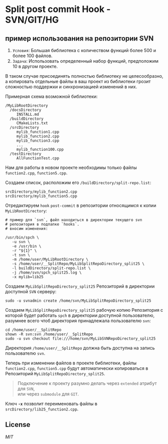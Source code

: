 
# Split post commit Hook - SVN/GIT/HG

## пример использования на репозитории SVN

1. `Условия`: Большая библиотека с количеством функций более 500 и более 100 файлов.
2. `Задача`: Использовать определенный набор функций, предположим 10 в другом проекте.

В таком случае присоединять полностью библиотеку не целесообразно, а копировать отдельные файлы в ваш проект из библиотеки грозит сложностью поддержки и синхронизацией изменений в них.

Примерная схема возможной библиотеки:

    /MyLibRootDirectory
      /docsDirectory
         INSTALL.md
      /buildDirectory
         CMakeLists.txt
      /srcDirectory
         mylib_function1.cpp
         mylib_function2.cpp
         mylib_function3.cpp
         ...
         mylib_function100.cpp
      /testDirectory
         AllFunctionTest.cpp

Нам для работы в новом проекте необходимы только файлы `function2.cpp`, `function5.cpp`.  

Создаем список, расположим его `/buildDirectory/split-repo.list`:

    srcDirectory/mylib_function2.cpp
    srcDirectory/mylib_function5.cpp

Отредактируем `hook` `post-commit` в репозитории относящимся к  копии `MyLibRootDirectory`:

    # пример для `svn`, файл находиться в директории текущего svn
    # репозитория в подпапке `hooks`.
    # вносим изменения:

    /usr/bin/spch \
       -u svn \
       -e /usr/bin \
       -r "${1}" \
       -t svn \
       -m /home/user/MyLibRootDirectory \
       -s /home/user/__SplitRepo/MyLibSplitRepoDirectory_split25 \
       -l buildDirectory/split-repo.list \
       -j /home/svn/spch_split25.log \
       -x mylib=lib25

Создаем `MyLibSplitRepoDirectory_split25` Репозиторий в директории доступной `SVN` серверу:

    sudo -u svnadmin create /home/svn/MyLibSplitRepoDirectory_split25

Создаем `MyLibSplitRepoDirectory_split25` рабочую копию Репозитория с которой будет работать `spch` в директории доступной пользователю, разумнее всего чтоб директория принадлежала пользователю `svn`:

    cd /home/user/__SplitRepo
	shown -R svn:svn /home/user/__SplitRepo
    sudo -u svn checkout file:///home/svn/MyLibSVNRepoDirectory_split25

Директория `/home/user/__SplitRepo` должна быть доступна на запись пользователю `svn`.

Теперь при изменении файлов в проекте библиотеки, файлы `function2.cpp`, `function5.cpp` будут автоматически копироваться в Репозиторий `MyLibSplitRepoDirectory_split25`.

> Подключение к проекту разумно делать через `extended` атрибут для `SVN`,  
или через `submodule` для `GIT`.   

Ключ __`-x`__ позволит переименовать файлы в `srcDirectory/lib25_function2.cpp`. 
    

## License

_MIT_

